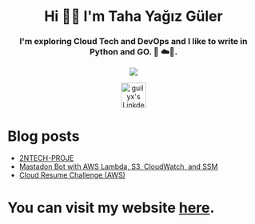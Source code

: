 <h1 align="center">Hi 👋🏾 I'm Taha Yağız Güler</h1>  

<h3 align="center">I'm exploring Cloud Tech and DevOps and I like to write in Python and GO. 🐍 ☁️🌟.</h3>

<div align="center">
    <img src="https://raw.githubusercontent.com/omidnikrah/profile-activity-generator/master/demo.png" />
</div>

<p align="center">
    <a href="https://www.linkedin.com/in/tahayagizguler">
      <img alt="guilyx's LinkdeIN" width="50px" src="https://user-images.githubusercontent.com/43545812/144035037-0f415fc7-9f96-4517-a370-ccc6e78a714b.png" />
    </a>
</p>





# Blog posts
<!-- BLOG-POST-LIST:START -->
- [2NTECH-PROJE](https://dev.to/tahayagizguler/2ntech-proje-1ka6)
- [Mastadon Bot with AWS Lambda, S3, CloudWatch, and SSM](https://dev.to/tahayagizguler/mastadon-bot-with-aws-lambda-s3-cloudwatch-and-ssm-2bmf)
- [Cloud Resume Challenge &lpar;AWS&rpar;](https://dev.to/tahayagizguler/cloud-resume-challenge-aws-4ghf)
<!-- BLOG-POST-LIST:END -->
# You can visit my website [here](https://tahayagizguler.tech).
